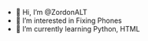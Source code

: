 - 👋 Hi, I’m @ZordonALT
- 👀 I’m interested in Fixing Phones
- 🌱 I’m currently learning Python, HTML

<!---
ZordonALT/ZordonALT is a ✨ special ✨ repository because its `README.md` (this file) appears on your GitHub profile.
You can click the Preview link to take a look at your changes.
--->
